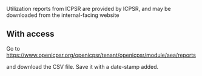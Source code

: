 Utilization reports from ICPSR are provided by ICPSR, and may be downloaded from the internal-facing website

## With access

Go to https://www.openicpsr.org/openicpsr/tenant/openicpsr/module/aea/reports

and download the CSV file. Save it with a date-stamp added.

